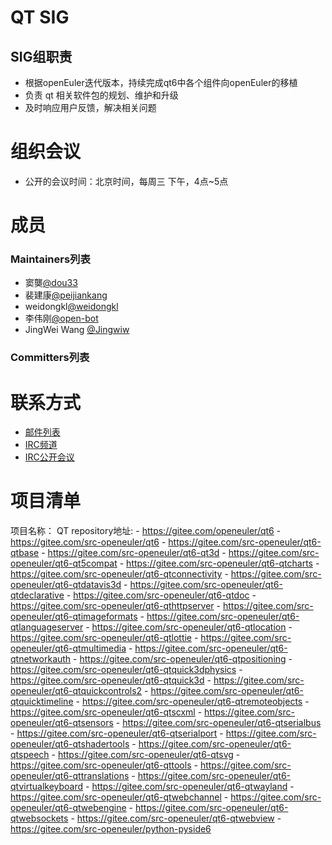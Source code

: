 # QT SIG

## SIG组职责
- 根据openEuler迭代版本，持续完成qt6中各个组件向openEuler的移植
- 负责 qt 相关软件包的规划、维护和升级
- 及时响应用户反馈，解决相关问题


# 组织会议

- 公开的会议时间：北京时间，每周三 下午，4点~5点


# 成员

### Maintainers列表
- 窦龑[@dou33](https://gitee.com/dou33)
- 裴建康[@peijiankang](https://gitee.com/peijiankang)
- weidongkl[@weidongkl](https://gitee.com/weidongkl)
- 李伟刚[@open-bot](https://gitee.com/open-bot)
- JingWei Wang [@Jingwiw](https://gitee.com/Jingwiw)
### Committers列表


# 联系方式

- [邮件列表](dev@openeuler.org)
- [IRC频道](#openeuler-dev)
- [IRC公开会议](#openeuler-meeting)

# 项目清单

项目名称：
QT
repository地址:
    - https://gitee.com/openeuler/qt6
    - https://gitee.com/src-openeuler/qt6
    - https://gitee.com/src-openeuler/qt6-qtbase
    - https://gitee.com/src-openeuler/qt6-qt3d
    - https://gitee.com/src-openeuler/qt6-qt5compat
    - https://gitee.com/src-openeuler/qt6-qtcharts
    - https://gitee.com/src-openeuler/qt6-qtconnectivity
    - https://gitee.com/src-openeuler/qt6-qtdatavis3d
    - https://gitee.com/src-openeuler/qt6-qtdeclarative
    - https://gitee.com/src-openeuler/qt6-qtdoc
    - https://gitee.com/src-openeuler/qt6-qthttpserver
    - https://gitee.com/src-openeuler/qt6-qtimageformats
    - https://gitee.com/src-openeuler/qt6-qtlanguageserver
    - https://gitee.com/src-openeuler/qt6-qtlocation
    - https://gitee.com/src-openeuler/qt6-qtlottie
    - https://gitee.com/src-openeuler/qt6-qtmultimedia
    - https://gitee.com/src-openeuler/qt6-qtnetworkauth
    - https://gitee.com/src-openeuler/qt6-qtpositioning
    - https://gitee.com/src-openeuler/qt6-qtquick3dphysics
    - https://gitee.com/src-openeuler/qt6-qtquick3d
    - https://gitee.com/src-openeuler/qt6-qtquickcontrols2
    - https://gitee.com/src-openeuler/qt6-qtquicktimeline
    - https://gitee.com/src-openeuler/qt6-qtremoteobjects
    - https://gitee.com/src-openeuler/qt6-qtscxml
    - https://gitee.com/src-openeuler/qt6-qtsensors
    - https://gitee.com/src-openeuler/qt6-qtserialbus
    - https://gitee.com/src-openeuler/qt6-qtserialport
    - https://gitee.com/src-openeuler/qt6-qtshadertools
    - https://gitee.com/src-openeuler/qt6-qtspeech
    - https://gitee.com/src-openeuler/qt6-qtsvg
    - https://gitee.com/src-openeuler/qt6-qttools
    - https://gitee.com/src-openeuler/qt6-qttranslations
    - https://gitee.com/src-openeuler/qt6-qtvirtualkeyboard
    - https://gitee.com/src-openeuler/qt6-qtwayland
    - https://gitee.com/src-openeuler/qt6-qtwebchannel
    - https://gitee.com/src-openeuler/qt6-qtwebengine
    - https://gitee.com/src-openeuler/qt6-qtwebsockets
    - https://gitee.com/src-openeuler/qt6-qtwebview
    - https://gitee.com/src-openeuler/python-pyside6
